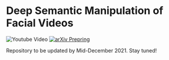 # Deep Semantic Manipulation of Facial Videos
![Youtube Video](https://img.shields.io/badge/HD%20Video-Results-red?logo=youtube)
[![arXiv Prepring](https://img.shields.io/badge/arXiv-Preprint-red?logo=arxiv)](https://arxiv.org/abs/2111.07902)

Repository to be updated by Mid-December 2021. Stay tuned!
